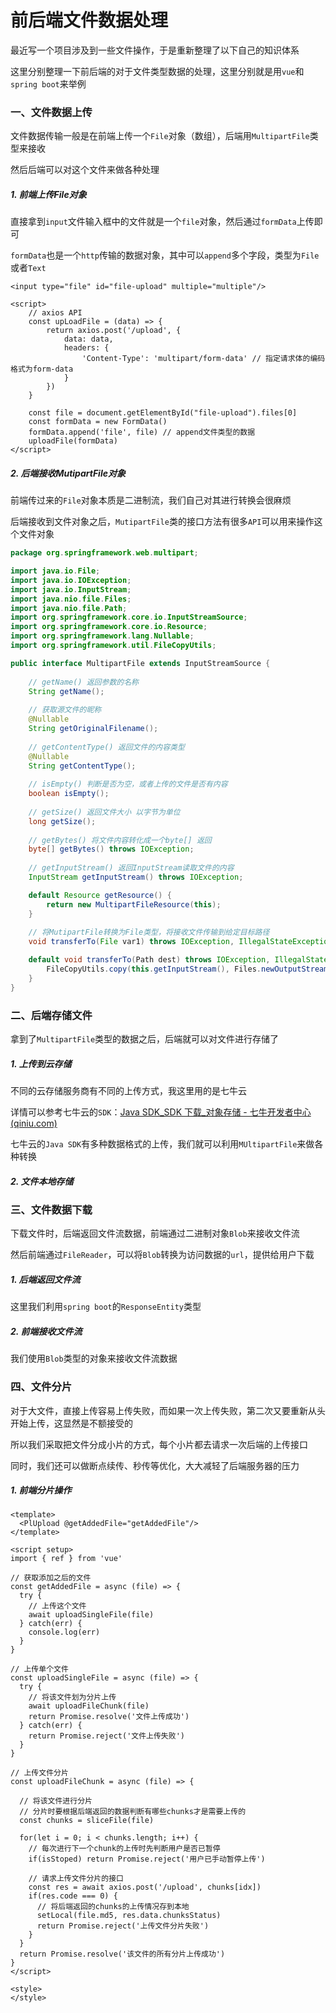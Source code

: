 # 前后端文件数据处理

最近写一个项目涉及到一些文件操作，于是重新整理了以下自己的知识体系

这里分别整理一下前后端的对于文件类型数据的处理，这里分别就是用`vue`和`spring boot`来举例



### 一、文件数据上传

文件数据传输一般是在前端上传一个`File`对象（数组），后端用`MultipartFile`类型来接收

然后后端可以对这个文件来做各种处理



##### 1. 前端上传File对象

直接拿到`input`文件输入框中的文件就是一个`file`对象，然后通过`formData`上传即可

`formData`也是一个`http`传输的数据对象，其中可以`append`多个字段，类型为`File`或者`Text`

```vue
<input type="file" id="file-upload" multiple="multiple"/>

<script>
    // axios API
    const upLoadFile = (data) => {
        return axios.post('/upload', {
            data: data,
            headers: {
                'Content-Type': 'multipart/form-data' // 指定请求体的编码格式为form-data
            }
        })
    }
    
	const file = document.getElementById("file-upload").files[0]
    const formData = new FormData()
    formData.append('file', file) // append文件类型的数据
    uploadFile(formData)
</script>
```



##### 2. 后端接收MutipartFile对象

前端传过来的`File`对象本质是二进制流，我们自己对其进行转换会很麻烦

后端接收到文件对象之后，`MutipartFile`类的接口方法有很多`API`可以用来操作这个文件对象

```java
package org.springframework.web.multipart;

import java.io.File;
import java.io.IOException;
import java.io.InputStream;
import java.nio.file.Files;
import java.nio.file.Path;
import org.springframework.core.io.InputStreamSource;
import org.springframework.core.io.Resource;
import org.springframework.lang.Nullable;
import org.springframework.util.FileCopyUtils;

public interface MultipartFile extends InputStreamSource {
    
    // getName() 返回参数的名称
    String getName();
    
    // 获取源文件的昵称
    @Nullable
    String getOriginalFilename();
    
    // getContentType() 返回文件的内容类型
    @Nullable
    String getContentType();
    
    // isEmpty() 判断是否为空，或者上传的文件是否有内容
    boolean isEmpty();
    
    // getSize() 返回文件大小 以字节为单位
    long getSize();
    
    // getBytes() 将文件内容转化成一个byte[] 返回
    byte[] getBytes() throws IOException;
    
    // getInputStream() 返回InputStream读取文件的内容
    InputStream getInputStream() throws IOException;

    default Resource getResource() {
        return new MultipartFileResource(this);
    }
    
    // 将MutipartFile转换为File类型，将接收文件传输到给定目标路径
    void transferTo(File var1) throws IOException, IllegalStateException;

    default void transferTo(Path dest) throws IOException, IllegalStateException {
        FileCopyUtils.copy(this.getInputStream(), Files.newOutputStream(dest));
    }
}
```





### 二、后端存储文件

拿到了`MultipartFile`类型的数据之后，后端就可以对文件进行存储了

##### 1. 上传到云存储

不同的云存储服务商有不同的上传方式，我这里用的是七牛云

详情可以参考七牛云的`SDK`：[Java SDK_SDK 下载_对象存储 - 七牛开发者中心 (qiniu.com)](https://developer.qiniu.com/kodo/1239/java#5)

七牛云的`Java SDK`有多种数据格式的上传，我们就可以利用`MUltipartFile`来做各种转换



##### 2. 文件本地存储







### 三、文件数据下载

下载文件时，后端返回文件流数据，前端通过二进制对象`Blob`来接收文件流

然后前端通过`FileReader`，可以将`Blob`转换为访问数据的`url`，提供给用户下载



##### 1. 后端返回文件流

这里我们利用`spring boot`的`ResponseEntity`类型



##### 2. 前端接收文件流

我们使用`Blob`类型的对象来接收文件流数据





### 四、文件分片

对于大文件，直接上传容易上传失败，而如果一次上传失败，第二次又要重新从头开始上传，这显然是不额接受的

所以我们采取把文件分成小片的方式，每个小片都去请求一次后端的上传接口

同时，我们还可以做断点续传、秒传等优化，大大减轻了后端服务器的压力



##### 1. 前端分片操作

```vue
<template>
  <PlUpload @getAddedFile="getAddedFile"/>
</template>

<script setup>
import { ref } from 'vue'

// 获取添加之后的文件
const getAddedFile = async (file) => {
  try {
    // 上传这个文件
    await uploadSingleFile(file)
  } catch(err) {
    console.log(err)
  }
}

// 上传单个文件
const uploadSingleFile = async (file) => {
  try {
    // 将该文件划为分片上传
    await uploadFileChunk(file)
    return Promise.resolve('文件上传成功')
  } catch(err) {
    return Promise.reject('文件上传失败')
  }
}

// 上传文件分片
const uploadFileChunk = async (file) => {

  // 将该文件进行分片
  // 分片时要根据后端返回的数据判断有哪些chunks才是需要上传的
  const chunks = sliceFile(file)

  for(let i = 0; i < chunks.length; i++) {
    // 每次进行下一个chunk的上传时先判断用户是否已暂停
    if(isStoped) return Promise.reject('用户已手动暂停上传')

    // 请求上传文件分片的接口
    const res = await axios.post('/upload', chunks[idx])
    if(res.code === 0) {
      // 将后端返回的chunks的上传情况存到本地
      setLocal(file.md5, res.data.chunksStatus)
      return Promise.reject('上传文件分片失败')
    }
  }
  return Promise.resolve('该文件的所有分片上传成功')
}
</script>

<style>
</style>
```

